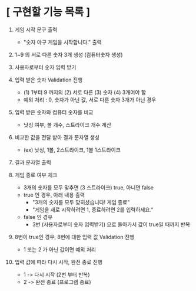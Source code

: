 # [ 구현할 기능 목록 ] 

1. 게임 시작 문구 출력
    - "숫자 야구 게임을 시작합니다." 출력


2. 1~9 의 서로 다른 숫자 3개 생성 (컴퓨터숫자 생성)


3. 사용자로부터 숫자 입력 받기


4. 입력 받은 숫자 Validation 진행
    - (1) 1부터 9 까지의 (2) 서로 다른 (3) 숫자 (4) 3개여야 함
    - 예외 처리 : 0, 숫자가 아닌 값, 서로 다른 숫자 3개가 아닌 경우


5. 입력 받은 숫자와 컴퓨터 숫자를 비교
    - 낫싱 여부, 볼 개수, 스트라이크 개수 계산


6. 비교한 값을 전달 받아 결과 문자열 생성
    - (ex) 낫싱, 1볼, 2스트라이크, 1볼 1스트라이크

    
7. 결과 문자열 출력


8. 게임 종료 여부 체크
    - 3개의 숫자를 모두 맞추면 (3 스트라이크) true, 아니면 false
    - true 인 경우, 아래 내용 출력
        - "3개의 숫자를 모두 맞히셨습니다! 게임 종료"
        - "게임을 새로 시작하려면 1, 종료하려면 2를 입력하세요."
    - false 인 경우
        - 3번 (사용자로부터 숫자 입력받기) 으로 돌아가서 값이 true일 때까지 반복


9. 8번이 true인 경우, 8번에 대한 입력 값 Validation 진행
    - 1 또는 2 가 아닌 값이면 예외 처리


10. 입력 값에 따라 다시 시작, 완전 종료 진행
    - 1 -> 다시 시작 (2번 부터 반복)
    - 2 -> 완전 종료 (프로그램 종료)
